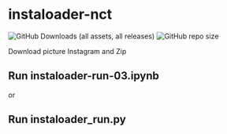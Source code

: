 # instaloader-nct
![GitHub Downloads (all assets, all releases)](https://img.shields.io/github/downloads/nghiencuuthuoc/instaloader-nct/total)
![GitHub repo size](https://img.shields.io/github/repo-size/nghiencuuthuoc/instaloader-nct)

Download picture Instagram and Zip
## Run instaloader-run-03.ipynb
or
## Run  instaloader_run.py
